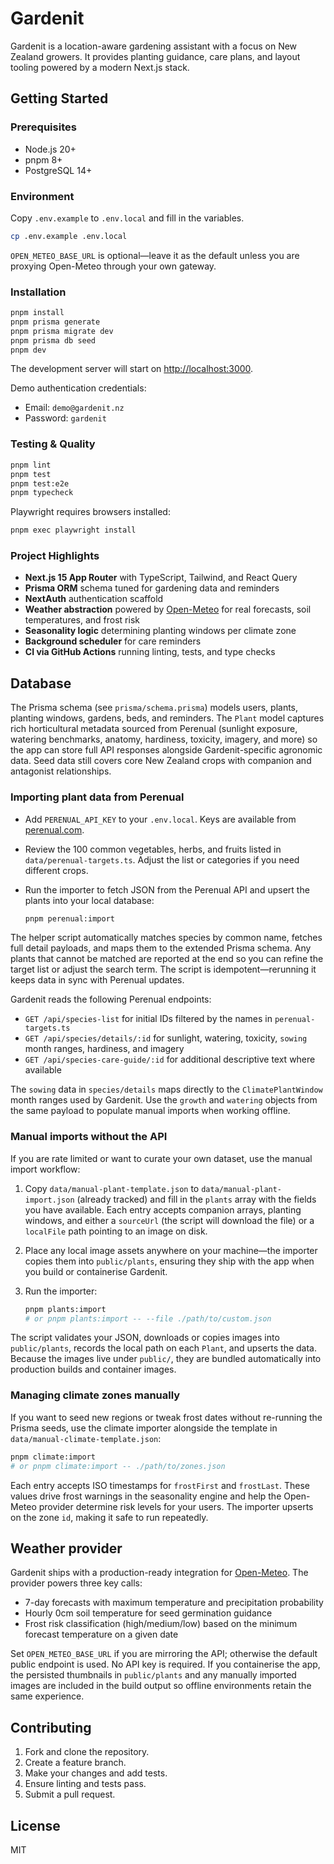 # Gardenit

Gardenit is a location-aware gardening assistant with a focus on New Zealand growers. It provides planting guidance, care plans, and layout tooling powered by a modern Next.js stack.

## Getting Started

### Prerequisites
- Node.js 20+
- pnpm 8+
- PostgreSQL 14+

### Environment
Copy `.env.example` to `.env.local` and fill in the variables.

```bash
cp .env.example .env.local
```

`OPEN_METEO_BASE_URL` is optional—leave it as the default unless you are proxying Open-Meteo through your own gateway.

### Installation

```bash
pnpm install
pnpm prisma generate
pnpm prisma migrate dev
pnpm prisma db seed
pnpm dev
```

The development server will start on [http://localhost:3000](http://localhost:3000).

Demo authentication credentials:

- Email: `demo@gardenit.nz`
- Password: `gardenit`

### Testing & Quality

```bash
pnpm lint
pnpm test
pnpm test:e2e
pnpm typecheck
```

Playwright requires browsers installed:
```bash
pnpm exec playwright install
```

### Project Highlights
- **Next.js 15 App Router** with TypeScript, Tailwind, and React Query
- **Prisma ORM** schema tuned for gardening data and reminders
- **NextAuth** authentication scaffold
- **Weather abstraction** powered by [Open-Meteo](https://open-meteo.com/) for real forecasts, soil temperatures, and frost risk
- **Seasonality logic** determining planting windows per climate zone
- **Background scheduler** for care reminders
- **CI via GitHub Actions** running linting, tests, and type checks

## Database
The Prisma schema (see `prisma/schema.prisma`) models users, plants, planting windows, gardens, beds, and reminders. The `Plant` model captures rich horticultural metadata sourced from Perenual (sunlight exposure, watering benchmarks, anatomy, hardiness, toxicity, imagery, and more) so the app can store full API responses alongside Gardenit-specific agronomic data. Seed data still covers core New Zealand crops with companion and antagonist relationships.

### Importing plant data from Perenual
- Add `PERENUAL_API_KEY` to your `.env.local`. Keys are available from [perenual.com](https://perenual.com/docs/api).
- Review the 100 common vegetables, herbs, and fruits listed in `data/perenual-targets.ts`. Adjust the list or categories if you need different crops.
- Run the importer to fetch JSON from the Perenual API and upsert the plants into your local database:

  ```bash
  pnpm perenual:import
  ```

The helper script automatically matches species by common name, fetches full detail payloads, and maps them to the extended Prisma schema. Any plants that cannot be matched are reported at the end so you can refine the target list or adjust the search term. The script is idempotent—rerunning it keeps data in sync with Perenual updates.

Gardenit reads the following Perenual endpoints:

- `GET /api/species-list` for initial IDs filtered by the names in `perenual-targets.ts`
- `GET /api/species/details/:id` for sunlight, watering, toxicity, `sowing` month ranges, hardiness, and imagery
- `GET /api/species-care-guide/:id` for additional descriptive text where available

The `sowing` data in `species/details` maps directly to the `ClimatePlantWindow` month ranges used by Gardenit. Use the `growth` and `watering` objects from the same payload to populate manual imports when working offline.

### Manual imports without the API
If you are rate limited or want to curate your own dataset, use the manual import workflow:

1. Copy `data/manual-plant-template.json` to `data/manual-plant-import.json` (already tracked) and fill in the `plants` array with the fields you have available. Each entry accepts companion arrays, planting windows, and either a `sourceUrl` (the script will download the file) or a `localFile` path pointing to an image on disk.
2. Place any local image assets anywhere on your machine—the importer copies them into `public/plants`, ensuring they ship with the app when you build or containerise Gardenit.
3. Run the importer:

   ```bash
   pnpm plants:import
   # or pnpm plants:import -- --file ./path/to/custom.json
   ```

The script validates your JSON, downloads or copies images into `public/plants`, records the local path on each `Plant`, and upserts the data. Because the images live under `public/`, they are bundled automatically into production builds and container images.

### Managing climate zones manually
If you want to seed new regions or tweak frost dates without re-running the Prisma seeds, use the climate importer alongside the template in `data/manual-climate-template.json`:

```bash
pnpm climate:import
# or pnpm climate:import -- ./path/to/zones.json
```

Each entry accepts ISO timestamps for `frostFirst` and `frostLast`. These values drive frost warnings in the seasonality engine and help the Open-Meteo provider determine risk levels for your users. The importer upserts on the zone `id`, making it safe to run repeatedly.

## Weather provider
Gardenit ships with a production-ready integration for [Open-Meteo](https://open-meteo.com/). The provider powers three key calls:

- 7-day forecasts with maximum temperature and precipitation probability
- Hourly 0cm soil temperature for seed germination guidance
- Frost risk classification (high/medium/low) based on the minimum forecast temperature on a given date

Set `OPEN_METEO_BASE_URL` if you are mirroring the API; otherwise the default public endpoint is used. No API key is required. If you containerise the app, the persisted thumbnails in `public/plants` and any manually imported images are included in the build output so offline environments retain the same experience.

## Contributing
1. Fork and clone the repository.
2. Create a feature branch.
3. Make your changes and add tests.
4. Ensure linting and tests pass.
5. Submit a pull request.

## License
MIT

